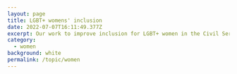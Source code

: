 ```yaml
---
layout: page
title: LGBT+ womens' inclusion
date: 2022-07-07T16:11:49.377Z
excerpt: Our work to improve inclusion for LGBT+ women in the Civil Service.
category:
  - women
background: white
permalink: /topic/women
---
```

